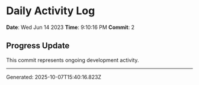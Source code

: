 # Daily Activity Log

**Date**: Wed Jun 14 2023
**Time**: 9:10:16 PM
**Commit**: 2

## Progress Update

This commit represents ongoing development activity.

---
Generated: 2025-10-07T15:40:16.823Z
